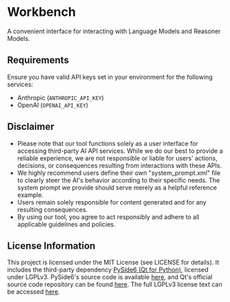 # Workbench
A convenient interface for interacting with Language Models and Reasoner Models.

## Requirements
Ensure you have valid API keys set in your environment for the following services:
- Anthropic (`ANTHROPIC_API_KEY`)
- OpenAI (`OPENAI_API_KEY`)

## Disclaimer
- Please note that our tool functions solely as a user interface for accessing third-party AI API services. While we do our best to provide a reliable experience, we are not responsible or liable for users' actions, decisions, or consequences resulting from interactions with these APIs.
- We highly recommend users define their own "system_prompt.xml" file to clearly steer the AI's behavior according to their specific needs. The system prompt we provide should serve merely as a helpful reference example.
- Users remain solely responsible for content generated and for any resulting consequences.
- By using our tool, you agree to act responsibly and adhere to all applicable guidelines and policies.

## License Information
This project is licensed under the MIT License (see LICENSE for details).
It includes the third-party dependency [PySide6 (Qt for Python)](https://github.com/pyside/pyside-setup), licensed under LGPLv3. PySide6's source code is available [here](https://github.com/pyside/pyside-setup), and Qt's official source code repository can be found [here](https://code.qt.io/). The full LGPLv3 license text can be accessed [here](https://www.gnu.org/licenses/lgpl-3.0.html).
